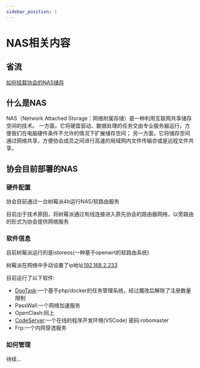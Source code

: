 ```yaml
---
sidebar_position: 1
---
```


# NAS相关内容

## 省流
  [如何挂载协会的NAS储存](如何挂载协会的NAS储存.md)

## 什么是NAS
  NAS（Network Attached Storage：网络附属存储）是一种利用互联网共享储存空间的技术。
一方面，它将硬盘驱动、数据处理的任务交由专业服务器运行，方便我们在电脑硬件条件不允许的情况下扩展储存空间；
另一方面，它将储存空间通过网络共享，方便协会成员之间进行高速的局域网内文件传输亦或是远程文件共享。

## 协会目前部署的NAS

### 硬件配置
  协会目前通过一台树莓派4b运行NAS/软路由服务
  
  目前出于技术原因，将树莓派通过有线连接进入原先协会的路由器网络，以旁路由的形式为协会提供网络服务
  
### 软件信息
  目前树莓派运行的是istoreos(一种基于openwrt的软路由系统)

  树莓派在网络中手动设置了ip地址[192.168.2.233](http://192.168.2.233)
  
  目前运行了以下软件:
  
  - [DooTask](http://dx.moefish.com):一个基于php/docker的任务管理系统，经过魔改后解除了注册数量限制
  - PassWall:一个网络加速服务
  - OpenClash:同上
  - [CodeServer](http://vscode.moefish.com):一个在线的程序开发环境(VSCode) 密码:robomaster
  - Frp:一个内网穿透服务

### 如何管理
待续...